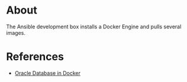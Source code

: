 # About

The Ansible development box installs a Docker Engine and pulls several images.

# References

- [Oracle Database in Docker](https://github.com/casparderksen/docker-oracle)

